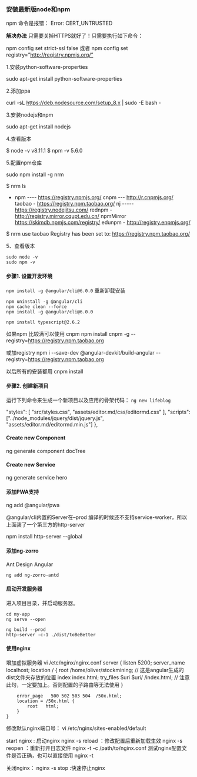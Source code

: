 ### 安装最新版node和npm

npm 命令是报错：
Error: CERT_UNTRUSTED

**解决办法**
只需要关掉HTTPS就好了！只需要执行如下命令：

npm config set strict-ssl false
或者
npm config set registry=”http://registry.npmjs.org/”


1.安装python-software-properties

sudo apt-get install python-software-properties

2.添加ppa

curl -sL https://deb.nodesource.com/setup_8.x | sudo -E bash -

3.安装nodejs和npm

sudo apt-get install nodejs

4.查看版本

$ node -v
v8.11.1
$ npm -v
5.6.0

5.配置npm仓库

sudo npm install -g nrm

$ nrm ls

* npm ---- https://registry.npmjs.org/
  cnpm --- http://r.cnpmjs.org/
  taobao - https://registry.npm.taobao.org/
  nj ----- https://registry.nodejitsu.com/
  rednpm - http://registry.mirror.cqupt.edu.cn/
  npmMirror  https://skimdb.npmjs.com/registry/
  edunpm - http://registry.enpmjs.org/

$ nrm use taobao
Registry has been set to: https://registry.npm.taobao.org/

5、查看版本

```shell
sudo node -v
sudo npm -v
```

#### 步骤1. 设置开发环境


`npm install -g @angular/cli@6.0.0`
重新卸载安装

```
npm uninstall -g @angular/cli
npm cache clean --force
npm install -g @angular/cli@6.0.0

npm install typescript@2.6.2
```

如果npm 比较满可以使用 cnpm
npm install cnpm -g --registry=https://registry.npm.taobao.org


或加registry
npm i --save-dev @angular-devkit/build-angular --registry=https://registry.npm.taobao.org

以后所有的安装都用 cnpm install

#### 步骤2. 创建新项目
运行下列命令来生成一个新项目以及应用的骨架代码：
`ng new lifeblog`

"styles": [
              "src/styles.css",
              "assets/editor.md/css/editormd.css"
            ],
            "scripts": ["../node_modules/jquery/dist/jquery.js",
              "assets/editor.md/editormd.min.js"]
          },

#### Create new Component

ng generate component docTree

#### Create new Service

ng generate service hero

#### 添加PWA支持

ng add @angular/pwa

@angular/cli内置的Server在–prod 编译的时候还不支持service-worker，所以上面装了一个第三方的http-server

npm install http-server --global

#### 添加ng-zorro

Ant Design Angular

`ng add ng-zorro-antd`


####  启动开发服务器
进入项目目录，并启动服务器。
```
cd my-app
ng serve --open

ng build --prod 
http-server -c-1 ./dist/toBeBetter
```

#### 使用nginx

增加虚拟服务器
vi /etc/nginx/nginx.conf
server {
        listen       5200;
        server_name  localhost;
        location / {
            root   /home/oliver/stockmining; // 这是angular生成的dist文件夹存放的位置
            index  index.html;
    try_files $uri $uri/ /index.html; // 注意此句，一定要加上。否则配置的子路由等无法使用
        }
 
        error_page   500 502 503 504  /50x.html;
        location = /50x.html {
            root   html;
        }
    }

修改默认nginx端口号： vi /etc/nginx/sites-enabled/default


start nginx : 启动nginx
nginx -s reload  ：修改配置后重新加载生效
nginx -s reopen  ：重新打开日志文件
nginx -t -c /path/to/nginx.conf 测试nginx配置文件是否正确，也可以直接使用 nginx -t
 
关闭nginx：
nginx -s stop  :快速停止nginx
